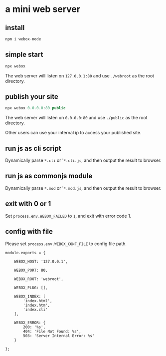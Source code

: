 # a mini web server

## install

```js
npm i webox-node
```

## simple start

```js
npx webox
```

The web server will listen on `127.0.0.1:80` and use `./webroot` as the root directory.

## publish your site

```js
npx webox 0.0.0.0:80 public
```

The web server will listen on `0.0.0.0:80` and use `./public` as the root directory.

Other users can use your internal ip to access your published site.

## run js as cli script

Dynamically parse `*.cli` or '`*.cli.js`, and then output the result to browser.

## run js as commonjs module

Dynamically parse `*.mod` or '`*.mod.js`, and then output the result to browser.

## exit with 0 or 1

Set `process.env.WEBOX_FAILED` to `1`, and exit with error code 1.

## config with file

Please set `process.env.WEBOX_CONF_FILE` to config file path.

```
module.exports = {

    WEBOX_HOST: '127.0.0.1',

    WEBOX_PORT: 80,

    WEBOX_ROOT: 'webroot',

    WEBOX_PLUG: [],

    WEBOX_INDEX: [
        'index.html',
        'index.htm',
        'index.cli'
    ],

    WEBOX_ERROR: {
        200: '%s',
        404: 'File Not Found: %s',
        503: 'Server Internal Error: %s'
    }

};

```
